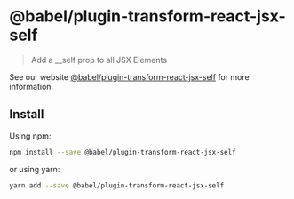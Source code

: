 # @babel/plugin-transform-react-jsx-self

> Add a __self prop to all JSX Elements

See our website [@babel/plugin-transform-react-jsx-self](https://new.babeljs.io/docs/en/next/babel-plugin-transform-react-jsx-self.html) for more information.

## Install

Using npm:

```sh
npm install --save @babel/plugin-transform-react-jsx-self
```

or using yarn:

```sh
yarn add --save @babel/plugin-transform-react-jsx-self
```
